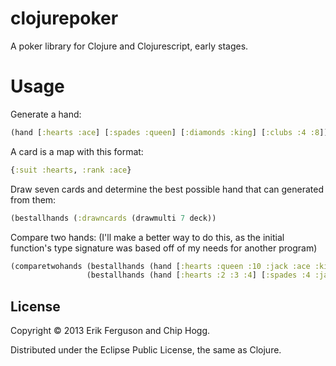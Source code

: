 # clojurepoker

A poker library for Clojure and Clojurescript, early stages.

# Usage

Generate a hand:
```clj
(hand [:hearts :ace] [:spades :queen] [:diamonds :king] [:clubs :4 :8])
```

A card is a map with this format:
```clj
{:suit :hearts, :rank :ace}
```

Draw seven cards and determine the best possible hand that can generated from them:
```clj
(bestallhands (:drawncards (drawmulti 7 deck))
```

Compare two hands: (I'll make a better way to do this, as the initial function's type signature was based off of my needs for another program)
```clj
(comparetwohands (bestallhands (hand [:hearts :queen :10 :jack :ace :king]))
                 (bestallhands (hand [:hearts :2 :3 :4] [:spades :4 :jack]))})
```

## License

Copyright © 2013 Erik Ferguson and Chip Hogg.

Distributed under the Eclipse Public License, the same as Clojure.